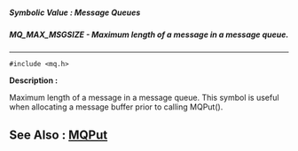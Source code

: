 ##### Symbolic Value : Message Queues
##### MQ_MAX_MSGSIZE - Maximum length of a message in a message queue.
---
```
#include <mq.h>
```
**Description :**

Maximum length of a message in a message queue.  This symbol is useful when 
allocating a message buffer prior to calling MQPut().

**See Also :**
[MQPut](/reference/Func/MQPut)
---
